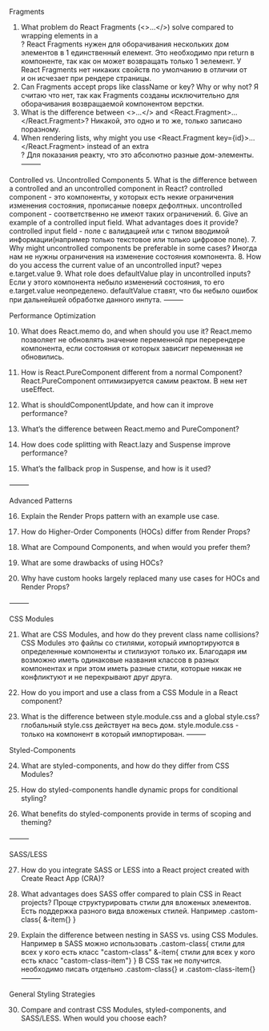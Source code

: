 Fragments

1. What problem do React Fragments (<>...</>) solve compared to wrapping elements in a <div>?
React Fragments нужен для оборачивания нескольких дом элементов в 1 единственный елемент. Это необходимо при return в компоненте, так как он может возвращать только 1 эелемент. У React Fragments нет никаких свойств по умолчанию в отличии от <div> и он исчезает при рендере страницы.
2. Can Fragments accept props like className or key? Why or why not?
Я считаю что нет, так как Fragments созданы исключительно для оборачивания возвращаемой компонентом верстки.
3. What is the difference between <>...</> and <React.Fragment>...</React.Fragment>?
Никакой, это одно и то же, только записано поразному.
4. When rendering lists, why might you use <React.Fragment key={id}>...</React.Fragment> instead of an extra <div>?
Для показания реакту, что это абсолютно разные дом-элементы.
⸻

Controlled vs. Uncontrolled Components 
5. What is the difference between a controlled and an uncontrolled component in React?
controlled component - это компоненты, у которых есть некие ограничения изменения состояния, прописаные поверх дефолтных. uncontrolled component - соответственно не имеют таких ограничений.
6. Give an example of a controlled input field. What advantages does it provide?
controlled input field - поле с валидацией или с типом вводимой информации(например только текстовое или только цифровое поле).
7. Why might uncontrolled components be preferable in some cases?
Иногда нам не нужны ограничения на изменение состояния компонента.
8. How do you access the current value of an uncontrolled input?
через e.target.value
9. What role does defaultValue play in uncontrolled inputs?
Если у этого компонента небыло изменений состояния, то его e.target.value неопределено. defaultValue ставят, что бы небыло ошибок при дальнейшей обработке данного инпута.
⸻

Performance Optimization

10. What does React.memo do, and when should you use it?
React.memo позволяет не обновлять значение переменной при перерендере компонента, если состояния от которых зависит переменная не обновились.
11. How is React.PureComponent different from a normal Component?
React.PureComponent оптимизируется самим реактом. В нем нет useEffect.
12. What is shouldComponentUpdate, and how can it improve performance?

13. What’s the difference between React.memo and PureComponent?

14. How does code splitting with React.lazy and Suspense improve performance?

15. What’s the fallback prop in Suspense, and how is it used?

⸻

Advanced Patterns

16. Explain the Render Props pattern with an example use case.

17. How do Higher-Order Components (HOCs) differ from Render Props? 

18. What are Compound Components, and when would you prefer them?

18. What are some drawbacks of using HOCs?

19. Why have custom hooks largely replaced many use cases for HOCs and Render Props?

⸻

CSS Modules

21. What are CSS Modules, and how do they prevent class name collisions?
CSS Modules это файлы со стилями, который импортируются в определенные компоненты и стилизуют только их. Благодаря им возможно иметь одинаковые названия классов в разных компонентах и при этом иметь разные стили, которые никак не конфликтуют и не перекрывают друг друга.
22. How do you import and use a class from a CSS Module in a React component?

23. What is the difference between style.module.css and a global style.css?
глобальный style.css действует на весь дом. style.module.css - только на компонент в который импортирован.
⸻

Styled-Components

24. What are styled-components, and how do they differ from CSS Modules?

25. How do styled-components handle dynamic props for conditional styling?

26. What benefits do styled-components provide in terms of scoping and theming?

⸻

SASS/LESS

27. How do you integrate SASS or LESS into a React project created with Create React App (CRA)?

28. What advantages does SASS offer compared to plain CSS in React projects?
Проще структурировать стили для вложеных элементов. Есть поддержка разного вида вложеных стилей. Например .castom-class{ &-item{} }
29. Explain the difference between nesting in SASS vs. using CSS Modules.
Например в SASS можно использовать .castom-class{ стили для всех у кого есть класс "castom-class" &-item{ стили для всех у кого есть класс "castom-class-item"} } В CSS так не получится. необходимо писать отдельно .castom-class{} и .castom-class-item{}
⸻

General Styling Strategies

30. Compare and contrast CSS Modules, styled-components, and SASS/LESS. When would you choose each?
